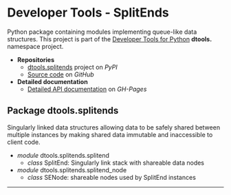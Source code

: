 # Developer Tools - SplitEnds

Python package containing modules implementing queue-like data
structures. This project is part of the [Developer Tools for Python][4]
**dtools.** namespace project.

- **Repositories**
  - [dtools.splitends][1] project on *PyPI*
  - [Source code][2] on *GitHub*
- **Detailed documentation**
  - [Detailed API documentation][3] on *GH-Pages*

## Package dtools.splitends

Singularly linked data structures allowing data to be safely shared
between multiple instances by making shared data immutable and
inaccessible to client code.

- *module* dtools.splitends.splitend
  - *class* SplitEnd: Singularly link stack with shareable data nodes
- *module* dtools.splitends.splitend_node
  - *class* SENode: shareable nodes used by SplitEnd instances

______________________________________________________________________

[1]: https://pypi.org/project/dtools.splitends/
[2]: https://github.com/grscheller/dtools-splitends/
[3]: https://grscheller.github.io/dtools-namespace-projects/splitends/
[4]: https://github.com/grscheller/dtools-namespace-projects/blob/main/README.md
